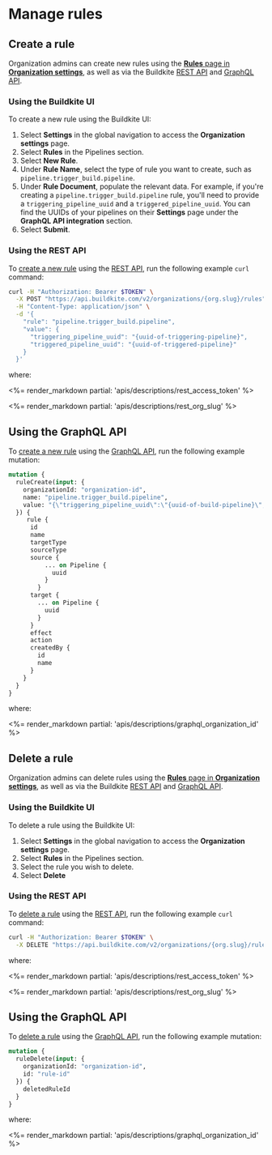 # Manage rules

## Create a rule

Organization admins can create new rules using the [**Rules** page in **Organization settings**](#create-a-rule-using-the-buildkite-ui), as well as via the Buildkite [REST API](#create-a-rule-using-the-rest-api) and [GraphQL API](#create-a-rule-using-the-graphql-api).

### Using the Buildkite UI

To create a new rule using the Buildkite UI:

1. Select **Settings** in the global navigation to access the **Organization settings** page.
2. Select **Rules** in the Pipelines section.
3. Select **New Rule**.
4. Under **Rule Name**, select the type of rule you want to create, such as `pipeline.trigger_build.pipeline`.
5. Under **Rule Document**, populate the relevant data. For example, if you're creating a `pipeline.trigger_build.pipeline` rule, you'll need to provide a `triggering_pipeline_uuid` and a `triggered_pipeline_uuid`. You can find the UUIDs of your pipelines on their **Settings** page under the **GraphQL API integration** section.
6. Select **Submit**.

### Using the REST API

To [create a new rule](/docs/apis/rest-api/rules#rules-create-a-rule) using the [REST API](/docs/apis/rest-api), run the following example `curl` command:

```bash
curl -H "Authorization: Bearer $TOKEN" \
  -X POST "https://api.buildkite.com/v2/organizations/{org.slug}/rules" \
  -H "Content-Type: application/json" \
  -d '{
    "rule": "pipeline.trigger_build.pipeline",
    "value": {
      "triggering_pipeline_uuid": "{uuid-of-triggering-pipeline}",
      "triggered_pipeline_uuid": "{uuid-of-triggered-pipeline}"
    }
  }'
```

where:

<%= render_markdown partial: 'apis/descriptions/rest_access_token' %>

<%= render_markdown partial: 'apis/descriptions/rest_org_slug' %>

## Using the GraphQL API

To [create a new rule](/docs/apis/graphql/schemas/mutation/rulecreate) using the [GraphQL API](/docs/apis/graphql-api), run the following example mutation:

```graphql
mutation {
  ruleCreate(input: {
    organizationId: "organization-id",
    name: "pipeline.trigger_build.pipeline",
    value: "{\"triggering_pipeline_uuid\":\"{uuid-of-build-pipeline}\",\"triggered_pipeline_uuid\":\"{uuid-of-deploy-pipeline}\"}"
  }) {
     rule {
      id
      name
      targetType
      sourceType
      source {
          ... on Pipeline {
            uuid
          }
        }
      target {
        ... on Pipeline {
          uuid
        }
      }
      effect
      action
      createdBy {
        id
        name
      }
    }
  }
}
```

where:

<%= render_markdown partial: 'apis/descriptions/graphql_organization_id' %>

## Delete a rule

Organization admins can delete rules using the [**Rules** page in **Organization settings**](#delete-a-rule-using-the-buildkite-ui), as well as via the Buildkite [REST API](#delete-a-rule-using-the-rest-api) and [GraphQL API](#delete-a-rule-using-the-graphql-api).

### Using the Buildkite UI

To delete a rule using the Buildkite UI:

1. Select **Settings** in the global navigation to access the **Organization settings** page.
2. Select **Rules** in the Pipelines section.
3. Select the rule you wish to delete.
4. Select **Delete**

### Using the REST API

To [delete a rule](/docs/apis/rest-api/rules#rules-delete-a-rule) using the [REST API](/docs/apis/rest-api), run the following example `curl` command:

```bash
curl -H "Authorization: Bearer $TOKEN" \
  -X DELETE "https://api.buildkite.com/v2/organizations/{org.slug}/rules/{uuid}"
```

where:

<%= render_markdown partial: 'apis/descriptions/rest_access_token' %>

<%= render_markdown partial: 'apis/descriptions/rest_org_slug' %>

## Using the GraphQL API

To [delete a rule](/docs/apis/graphql/schemas/mutation/ruledelete) using the [GraphQL API](/docs/apis/graphql-api), run the following example mutation:

```graphql
mutation {
  ruleDelete(input: {
    organizationId: "organization-id",
    id: "rule-id"
  }) {
    deletedRuleId
  }
}
```

where:

<%= render_markdown partial: 'apis/descriptions/graphql_organization_id' %>
<!-- TODO: rule_id -->
